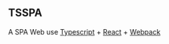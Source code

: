 ## TSSPA

A SPA Web use [Typescript](http://www.typescriptlang.org/) + [React](https://reactjs.org/) + [Webpack](http://webpack.github.io/)